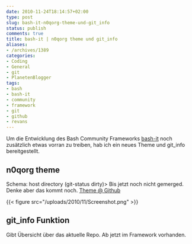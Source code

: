 ```yaml
---
date: 2010-11-24T18:14:57+02:00
type: post
slug: bash-it-n0qorg-theme-und-git_info
status: publish
comments: true
title: bash-it | n0qorg theme und git_info
aliases:
- /archives/1389
categories:
- Coding
- General
- git
- PlanetenBlogger
tags:
- bash
- bash-it
- community
- framework
- git
- github
- revans
---
```


Um die Entwicklung des Bash Community Frameworks [bash-it](http://github.com/revans/bash-it) noch zusätzlich etwas vorran zu treiben, hab ich ein neues Theme und git_info  bereitgestellt.


## n0qorg theme


Schema: host directory (git-status dirty)>
Bis jetzt noch nicht gemerged. Denke aber das kommt noch. [Theme @ Github](https://github.com/noqqe/bash-it/blob/92b8d6d9cfade500e4d514163b5c18a1df71113d/themes/n0qorg/n0qorg.theme.bash)


{{< figure src="/uploads/2010/11/Screenshot.png" >}}




## git_info Funktion


Gibt Übersicht über das aktuelle Repo. Ab jetzt im Framework vorhanden.


